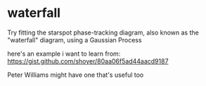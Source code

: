 # waterfall
Try fitting the starspot phase-tracking diagram, also known as the "waterfall" diagram, using a Gaussian Process


here's an example i want to learn from:
https://gist.github.com/shoyer/80aa06f5ad44aacd9187

Peter Williams might have one that's useful too
